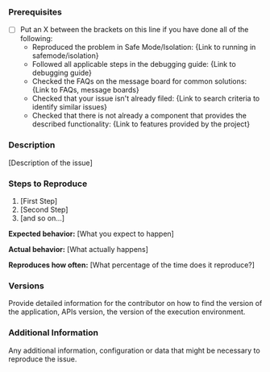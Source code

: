 <!--

Have you read the project's Code of Conduct? By filing an Issue, you are expected to comply with it, including treating everyone with respect: {Link to CODE of Conduct}

Do you want to ask a question? Are you looking for support? The {project} message board is the best place for getting support: {link to project discussion board}

-->

### Prerequisites

* [ ] Put an X between the brackets on this line if you have done all of the following:
    * Reproduced the problem in Safe Mode/Isolation: {Link to running in safemode/isolation}
    * Followed all applicable steps in the debugging guide: {Link to debugging guide}
    * Checked the FAQs on the message board for common solutions: {Link to FAQs, message boards}
    * Checked that your issue isn't already filed: {Link to search criteria to identify similar issues}
    * Checked that there is not already a component that provides the described functionality: {Link to features provided by the project}

### Description

[Description of the issue]

### Steps to Reproduce

1. [First Step]
2. [Second Step]
3. [and so on...]

**Expected behavior:** [What you expect to happen]

**Actual behavior:** [What actually happens]

**Reproduces how often:** [What percentage of the time does it reproduce?]

### Versions

Provide detailed information for the contributor on how to find the version of the application, APIs version, the version of the execution environment.

### Additional Information

Any additional information, configuration or data that might be necessary to reproduce the issue.